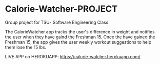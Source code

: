 # Calorie-Watcher-PROJECT
Group project for TSU- Software Engineering Class

The CalorieWatcher app tracks the user's difference in weight and notifies the user when they have gaind the Freshman 15. Once the have gained the Freshman 15, the app gives the user weekly workout suggestions to help them lose the 15 lbs.

LIVE APP on HEROKUAPP:  https://calorie-watcher.herokuapp.com/
